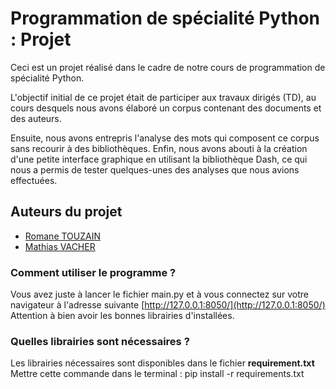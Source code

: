 
# Programmation de spécialité Python : Projet

Ceci est un projet réalisé dans le cadre de notre cours de programmation de spécialité Python.  

L'objectif initial de ce projet était de participer aux travaux dirigés (TD), au cours desquels nous avons élaboré un corpus contenant des documents et des auteurs. 

Ensuite, nous avons entrepris l'analyse des mots qui composent ce corpus sans recourir à des bibliothèques. Enfin, nous avons abouti à la création d'une petite interface graphique en utilisant la bibliothèque Dash, ce qui nous a permis de tester quelques-unes des analyses que nous avions effectuées.

## Auteurs du projet

- [Romane TOUZAIN](https://github.com/romanetouzain)
- [Mathias VACHER](https://github.com/mathiasvacher)



### Comment utiliser le programme ?

Vous avez juste à lancer le fichier main.py et à vous connectez sur votre navigateur à l'adresse suivante [http://127.0.0.1:8050/](http://127.0.0.1:8050/)  
Attention à bien avoir les bonnes librairies d'installées.

### Quelles librairies sont nécessaires ?

Les librairies nécessaires sont disponibles dans le fichier **requirement.txt**
Mettre cette commande dans le terminal : pip install -r requirements.txt

